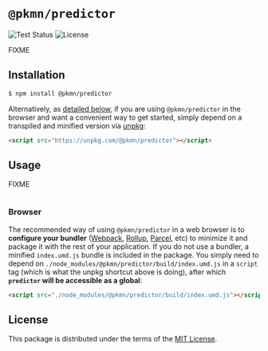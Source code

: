 # `@pkmn/predictor`

![Test Status](https://github.com/pkmn/EPOke/workflows/Tests/badge.svg)
![License](https://img.shields.io/badge/License-MIT-blue.svg)

FIXME

## Installation

```sh
$ npm install @pkmn/predictor
```

Alternatively, as [detailed below](#browser), if you are using `@pkmn/predictor` in the browser and
want a convenient way to get started, simply depend on a transpiled and minified version via
[unpkg](https://unpkg.com/):

```html
<script src="https://unpkg.com/@pkmn/predictor"></script>
```

## Usage

FIXME

```ts
```

### Browser

The recommended way of using `@pkmn/predictor` in a web browser is to **configure your bundler**
([Webpack](https://webpack.js.org/), [Rollup](https://rollupjs.org/),
[Parcel](https://parceljs.org/), etc) to minimize it and package it with the rest of your
application. If you do not use a bundler, a minified `index.umd.js` bundle is included in the
package. You simply need to depend on `./node_modules/@pkmn/predictor/build/index.umd.js` in a
`script` tag (which is what the unpkg shortcut above is doing), after which **`predictor` will be
accessible as a global**:

```html
<script src="./node_modules/@pkmn/predictor/build/index.umd.js"></script>
```

## License

This package is distributed under the terms of the [MIT License](LICENSE).
